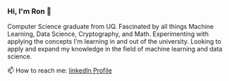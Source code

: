 ### Hi, I'm Ron 👋
Computer Science graduate from UQ. Fascinated by all things Machine Learning, Data Science, Cryptography, and Math.
Experimenting with applying the concepts I'm learning in and out of the university.
Looking to apply and expand my knowledge in the field of machine learning and data science.

  📫 How to reach me: [linkedIn Profile](www.linkedin.com/in/ron-ashri )
<!--
**Ron-Ash/Ron-Ash** is a ✨ _special_ ✨ repository because its `README.md` (this file) appears on your GitHub profile.
  💞️ I'm looking for part time internship in machine learning, data science, or AI while I finish my degree <br>

Here are some ideas to get you started:

- 🔭 I’m currently working on ...
- 🌱 I’m currently learning ...
- 👯 I’m looking to collaborate on ...
- 🤔 I’m looking for help with ...
- 💬 Ask me about ...
- 📫 How to reach me: ...
- 😄 Pronouns: ...
- ⚡ Fun fact: ...
-->
